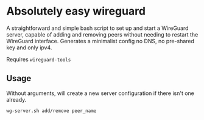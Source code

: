 # Absolutely easy wireguard

A straightforward and simple bash script to set up and start a WireGuard server, capable of adding and removing peers without needing to restart the WireGuard interface. Generates a minimalist config no DNS, no pre-shared key and only ipv4.

Requires `wireguard-tools`

## Usage

Without arguments, will create a new server configuration if there isn't one already.

`wg-server.sh add/remove peer_name`
